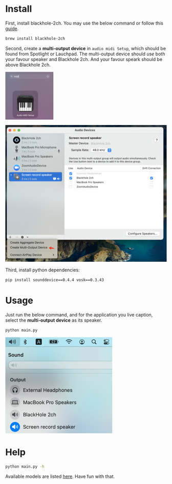 # Install
First, install blackhole-2ch. You may use the below command or follow this [guide](https://github.com/ExistentialAudio/BlackHole#installation-instructions).

```sh
brew install blackhole-2ch
```

Second, create a **multi-output device** in `audio midi Setup`, which should be found from Spotlight or Lauchpad. The multi-output device should *use* both your favour speaker and Blackhole 2ch. And your favour speark should be above Blackhole 2ch.

![](docs/launchpad.jpg)

![](docs/multi-output.jpg)

Third, install python dependencies:

```sh
pip install sounddevice==0.4.4 vosk==0.3.43
```

# Usage
Just run the below command, and for the application you live caption, select the **multi-output device** as its speaker.

```sh
python main.py
```

![](docs/speaker.jpg)

# Help

```sh
python main.py -h
```

Available models are listed [here](https://alphacephei.com/vosk/models). Have fun with that.
